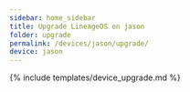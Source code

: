 ```yaml
---
sidebar: home_sidebar
title: Upgrade LineageOS on jason
folder: upgrade
permalink: /devices/jason/upgrade/
device: jason
---
```

{% include templates/device_upgrade.md %}
